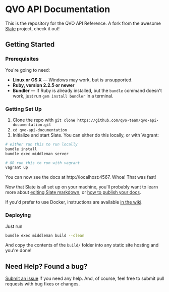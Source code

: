 # QVO API Documentation

This is the repository for the QVO API Reference. A fork from the awesome [Slate](https://lord.github.io/slate) project, check it out!

## Getting Started

### Prerequisites

You're going to need:

 - **Linux or OS X** — Windows may work, but is unsupported.
 - **Ruby, version 2.2.5 or newer**
 - **Bundler** — If Ruby is already installed, but the `bundle` command doesn't work, just run `gem install bundler` in a terminal.

### Getting Set Up

1. Clone the repo with `git clone https://github.com/qvo-team/qvo-api-documentation.git`
2. `cd qvo-api-documentation`
3. Initialize and start Slate. You can either do this locally, or with Vagrant:

```bash
# either run this to run locally
bundle install
bundle exec middleman server

# OR run this to run with vagrant
vagrant up
```

You can now see the docs at http://localhost:4567. Whoa! That was fast!

Now that Slate is all set up on your machine, you'll probably want to learn more about [editing Slate markdown](https://github.com/lord/slate/wiki/Markdown-Syntax), or [how to publish your docs](https://github.com/lord/slate/wiki/Deploying-Slate).

If you'd prefer to use Docker, instructions are available [in the wiki](https://github.com/lord/slate/wiki/Docker).


### Deploying

Just run

```bash
bundle exec middleman build --clean
```

And copy the contents of the `build/` folder into any static site hosting and you're done!

Need Help? Found a bug?
--------------------

[Submit an issue](https://github.com/qvo-team/qvo-api-documentation/issues) if you need any help. And, of course, feel free to submit pull requests with bug fixes or changes.
